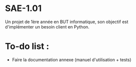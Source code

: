 # SAE-1.01
Un projet de 1ère année en BUT informatique, son objectif est d'implémenter un besoin client en Python.

# To-do list :
  - Faire la documentation annexe (manuel d'utilisation + tests)
